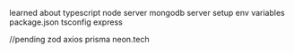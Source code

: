 learned about typescript
node server
mongodb server setup
env variables
package.json
tsconfig
express


//pending
zod
axios
prisma
neon.tech

